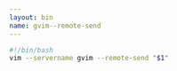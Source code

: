 ```yaml
---
layout: bin
name: gvim--remote-send
---
```


```sh
#!/bin/bash
vim --servername gvim --remote-send "$1"

```
